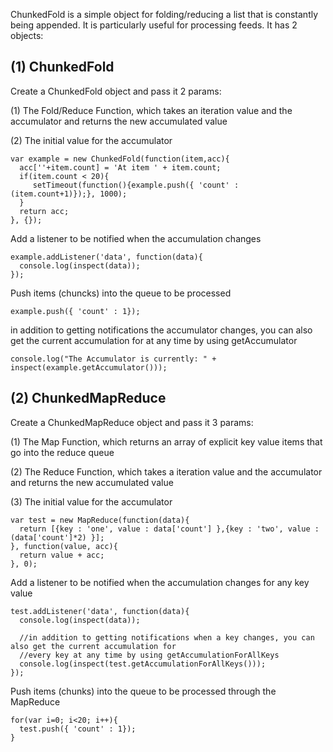 ChunkedFold is a simple object for folding/reducing a list that is constantly being appended. It is particularly useful for processing feeds. It has 2 objects:

(1) ChunkedFold
---------------

Create a ChunkedFold object and pass it 2 params:

(1) The Fold/Reduce Function, which takes an iteration value and the accumulator and returns the new accumulated value

(2) The initial value for the accumulator

	var example = new ChunkedFold(function(item,acc){
	  acc[''+item.count] = 'At item ' + item.count;
	  if(item.count < 20){
	     setTimeout(function(){example.push({ 'count' : (item.count+1)});}, 1000); 
	  }
	  return acc;
	}, {});


Add a listener to be notified when the accumulation changes

	example.addListener('data', function(data){
	  console.log(inspect(data));
	});


Push items (chuncks) into the queue to be processed

	example.push({ 'count' : 1});


in addition to getting notifications the accumulator changes, you can also get the current accumulation for 
at any time by using getAccumulator

	console.log("The Accumulator is currently: " + inspect(example.getAccumulator()));


(2) ChunkedMapReduce
--------------------

Create a ChunkedMapReduce object and pass it 3 params:

(1) The Map Function, which returns an array of explicit key value items that go into the reduce queue

(2) The Reduce Function, which takes a iteration value and the accumulator and returns the new accumulated value

(3) The initial value for the accumulator

	 
	var test = new MapReduce(function(data){
	  return [{key : 'one', value : data['count'] },{key : 'two', value : (data['count']*2) }];
	}, function(value, acc){
	  return value + acc;
	}, 0);


Add a listener to be notified when the accumulation changes for any key value

	test.addListener('data', function(data){
	  console.log(inspect(data));
  
	  //in addition to getting notifications when a key changes, you can also get the current accumulation for 
	  //every key at any time by using getAccumulationForAllKeys
	  console.log(inspect(test.getAccumulationForAllKeys()));
	});


Push items (chunks) into the queue to be processed through the MapReduce

	for(var i=0; i<20; i++){
	  test.push({ 'count' : 1});
	}
